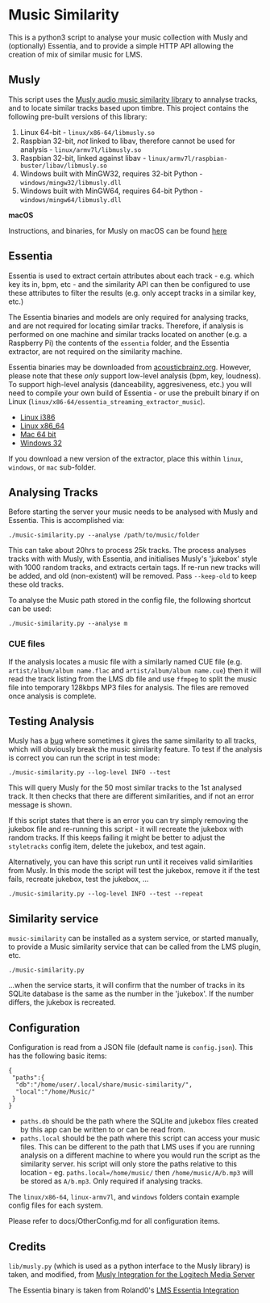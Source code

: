 # Music Similarity

This is a python3 script to analyse your music collection with Musly and
(optionally) Essentia, and to provide a simple HTTP API allowing the creation
of mix of similar music for LMS.


## Musly

This script uses the [Musly audio music similarity library](https://github.com/CDrummond/musly)
to annalyse tracks, and to locate similar tracks based upon timbre. This project
contains the following pre-built versions of this library:

1. Linux 64-bit - `linux/x86-64/libmusly.so`
2. Raspbian 32-bit, *not* linked to libav, therefore cannot be used for
analysis - `linux/armv7l/libmusly.so`
3. Raspbian 32-bit, linked against libav - `linux/armv7l/raspbian-buster/libav/libmusly.so`
4. Windows built with MinGW32, requires 32-bit Python - `windows/mingw32/libmusly.dll`
5. Windows built with MinGW64, requires 64-bit Python - `windows/mingw64/libmusly.dll`


**macOS**

Instructions, and binaries, for Musly on macOS can be found [here](https://github.com/AF-1/sobras/tree/main/lms-music-similarity_on_macos)


## Essentia

Essentia is used to extract certain attributes about each track - e.g. which
key its in, bpm, etc - and the similarity API can then be configured to use
these attributes to filter the results (e.g. only accept tracks in a similar
key, etc.)

The Essentia binaries and models are only required for analysing tracks, and are
not required for locating similar tracks. Therefore, if analysis is performed on
one machine and similar tracks located on another (e.g. a Raspberry Pi) the
contents of the `essentia` folder, and the Essentia extractor, are not required
on the similarity machine.

Essentia binaries may be downloaded from [acousticbrainz.org](https://similarity.acousticbrainz.org/download).
However, please note that these *only* support low-level analysis (bpm, key,
loudness). To support high-level analysis (danceability, aggresiveness, etc.)
you will need to compile your own build of Essentia - or use the prebuilt binary
if on Linux (`linux/x86-64/essentia_streaming_extractor_music`).

- [Linux i386](http://ftp.acousticbrainz.org/pub/acousticbrainz/essentia-extractor-v2.1_beta2-linux-i686.tar.gz)
- [Linux x86_64](http://ftp.acousticbrainz.org/pub/acousticbrainz/essentia-extractor-v2.1_beta2-linux-x86_64.tar.gz)
- [Mac 64 bit](http://ftp.acousticbrainz.org/pub/acousticbrainz/essentia-extractor-v2.1_beta2-2-gbb40004-osx.tar.gz)
- [Windows 32](http://ftp.acousticbrainz.org/pub/acousticbrainz/essentia-extractor-v2.1_beta2-1-ge3940c0-win-i686.zip)

If you download a new version of the extractor, place this within `linux`,
`windows`, or `mac` sub-folder.


## Analysing Tracks

Before starting the server your music needs to be analysed with Musly and
Essentia. This is accomplished via:

```
./music-similarity.py --analyse /path/to/music/folder
```

This can take about 20hrs to process 25k tracks. The process analyses tracks
with with Musly, with Essentia, and initialises Musly's 'jukebox' style with
1000 random tracks, and extracts certain tags. If re-run new tracks will be
added, and old (non-existent) will be removed. Pass `--keep-old` to keep these
old tracks.

To analyse the Music path stored in the config file, the following shortcut can
be used:

```
./music-similarity.py --analyse m
```

### CUE files

If the analysis locates a music file with a similarly named CUE file (e.g.
`artist/album/album name.flac` and `artist/album/album name.cue`) then it will
read the track listing from the LMS db file and use `ffmpeg` to split the
music file into temporary 128kbps MP3 files for analysis. The files are removed
once analysis is complete.


## Testing Analysis

Musly has a [bug](https://github.com/dominikschnitzer/musly/issues/43) where
sometimes it gives the same similarity to all tracks, which will obviously break
the music similarity feature. To test if the analysis is correct you can run the
script in test mode:

```
./music-similarity.py --log-level INFO --test
```

This will query Musly for the 50 most similar tracks to the 1st analysed track.
It then checks that there are different similarities, and if not an error
message is shown.

If this script states that there is an error you can try simply removing the
jukebox file and re-running this script - it will recreate the jukebox with
random tracks. If this keeps failing it might be better to adjust the
`styletracks` config item, delete the jukebox, and test again.

Alternatively, you can have this script run until it receives valid similarities
from Musly. In this mode the script will test the jukebox, remove it if the test
fails, recreate jukebox, test the jukebox, ...

```
./music-similarity.py --log-level INFO --test --repeat
```

## Similarity service

`music-similarity` can be installed as a system service, or started manually,
to provide a Music similarity service that can be called from the LMS plugin,
etc.

```
./music-similarity.py
```

...when the service starts, it will confirm that the number of tracks in its
SQLite database is the same as the number in the 'jukebox'. If the number
differs, the jukebox is recreated.


## Configuration

Configuration is read from a JSON file (default name is `config.json`). This has
the following basic items:

```
{
 "paths":{
  "db":"/home/user/.local/share/music-similarity/",
  "local":"/home/Music/"
 }
}
```

* `paths.db` should be the path where the SQLite and jukebox files created by
this app can be written to or can be read from.
* `paths.local` should be the path where this script can access your music
files. This can be different to the path that LMS uses if you are running
analysis on a different machine to where you would run the script as the
similarity server. his script will only store the paths relative to this
location - eg. `paths.local=/home/music/` then `/home/music/A/b.mp3` will be
stored as `A/b.mp3`. Only required if analysing tracks.

The `linux/x86-64`, `linux-armv7l`, and `windows` folders contain example config
files for each system.

Please refer to docs/OtherConfig.md for all configuration items.

## Credits

`lib/musly.py` (which is used as a python interface to the Musly library) is
taken, and modified, from [Musly Integration for the Logitech Media Server](https://www.nexus0.net/pub/sw/lmsmusly)

The Essentia binary is taken from Roland0's [LMS Essentia Integration](https://www.nexus0.net/pub/sw/lmsessentia/)
